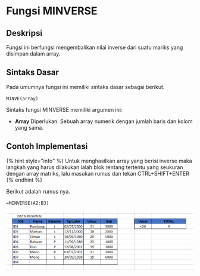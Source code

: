 # Fungsi MINVERSE

## Deskripsi

Fungsi ini berfungsi mengembalikan nilai inverse dari suatu mariks yang disimpan dalam array.

## Sintaks Dasar

Pada umumnya fungsi ini memiliki sintaks dasar sebagai berikut.

```text
MINVE(array)
```

Sintaks fungsi MINVERSE memiliki argumen ini:

* **Array**    Diperlukan. Sebuah array numerik dengan jumlah baris dan kolom yang sama.

## Contoh Implementasi

{% hint style="info" %}
Untuk menghasilkan array yang berisi inverse maka langkah yang harus dilakukan ialah blok rentang tertentu yang seukuran dengan array matriks, lalu masukan rumus dan tekan CTRL+SHIFT+ENTER
{% endhint %}

Berikut adalah rumus nya.

```text
=MINVERSE(A2:B3)
```

![Contoh Implementasi fungsi MINVERSE](../../../.gitbook/assets/image.png)

